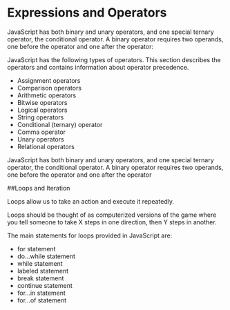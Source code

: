 # Expressions and Operators

JavaScript has both binary and unary operators, and one special ternary operator, the conditional operator. A binary operator requires two operands, one before the operator and one after the operator:

JavaScript has the following types of operators. This section describes the operators and contains information about operator precedence.

- Assignment operators
- Comparison operators
- Arithmetic operators
- Bitwise operators
- Logical operators
- String operators
- Conditional (ternary) operator
- Comma operator
- Unary operators
- Relational operators

JavaScript has both binary and unary operators, and one special ternary operator, the conditional operator. A binary operator requires two operands, one before the operator and one after the operator

##Loops and Iteration

Loops allow us to take an action and execute it repeatedly. 

Loops should be thought of as computerized versions of the game where you tell someone to take X steps in one direction, then Y steps in another. 

The main statements for loops provided in JavaScript are:

- for statement
- do...while statement
- while statement
- labeled statement
- break statement
- continue statement
- for...in statement
- for...of statement



